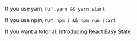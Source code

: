 If you use yarn, run:
`yarn && yarn start`

If you use npm, run:
`npm i && npm run start`

If you want a tutorial: [
Introducing React Easy State](https://blog.risingstack.com/introducing-react-easy-state/)

